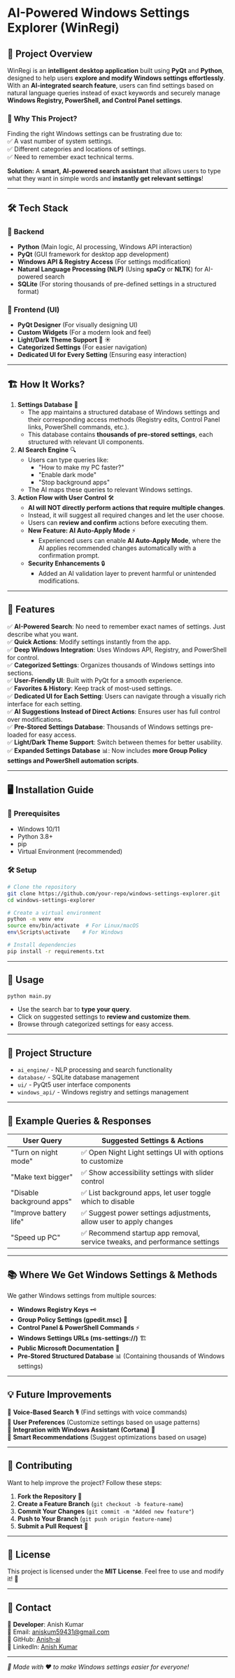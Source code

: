 # AI-Powered Windows Settings Explorer (WinRegi)

## 🚀 Project Overview
WinRegi is an **intelligent desktop application** built using **PyQt** and **Python**, designed to help users **explore and modify Windows settings effortlessly**. With an **AI-integrated search feature**, users can find settings based on natural language queries instead of exact keywords and securely manage **Windows Registry, PowerShell, and Control Panel settings**.

### 🎯 **Why This Project?**
Finding the right Windows settings can be frustrating due to:  
✅ A vast number of system settings.  
✅ Different categories and locations of settings.  
✅ Need to remember exact technical terms.

**Solution:** A **smart, AI-powered search assistant** that allows users to type what they want in simple words and **instantly get relevant settings**!

---
## 🛠️ **Tech Stack**
### 🔹 **Backend**
- **Python** (Main logic, AI processing, Windows API interaction)
- **PyQt** (GUI framework for desktop app development)
- **Windows API & Registry Access** (For settings modification)
- **Natural Language Processing (NLP)** (Using **spaCy** or **NLTK**) for AI-powered search
- **SQLite** (For storing thousands of pre-defined settings in a structured format)

### 🔹 **Frontend (UI)**
- **PyQt Designer** (For visually designing UI)
- **Custom Widgets** (For a modern look and feel)
- **Light/Dark Theme Support** 🌙 ☀️
- **Categorized Settings** (For easier navigation)
- **Dedicated UI for Every Setting** (Ensuring easy interaction)

---
## 🏗️ **How It Works?**
1. **Settings Database** 📂
   - The app maintains a structured database of Windows settings and their corresponding access methods (Registry edits, Control Panel links, PowerShell commands, etc.).
   - This database contains **thousands of pre-stored settings**, each structured with relevant UI components.
2. **AI Search Engine** 🔍
   - Users can type queries like:
     - "How to make my PC faster?"
     - "Enable dark mode"
     - "Stop background apps"
   - The AI maps these queries to relevant Windows settings.
3. **Action Flow with User Control** 🛠️
   - **AI will NOT directly perform actions that require multiple changes**.
   - Instead, it will suggest all required changes and let the user choose.
   - Users can **review and confirm** actions before executing them.
   - **New Feature: AI Auto-Apply Mode** ⚡
     - Experienced users can enable **AI Auto-Apply Mode**, where the AI applies recommended changes automatically with a confirmation prompt.
   - **Security Enhancements** 🔒
     - Added an AI validation layer to prevent harmful or unintended modifications.

---
## 📌 **Features**
✅ **AI-Powered Search**: No need to remember exact names of settings. Just describe what you want.  
✅ **Quick Actions**: Modify settings instantly from the app.  
✅ **Deep Windows Integration**: Uses Windows API, Registry, and PowerShell for control.  
✅ **Categorized Settings**: Organizes thousands of Windows settings into sections.  
✅ **User-Friendly UI**: Built with PyQt for a smooth experience.  
✅ **Favorites & History**: Keep track of most-used settings.  
✅ **Dedicated UI for Each Setting**: Users can navigate through a visually rich interface for each setting.  
✅ **AI Suggestions Instead of Direct Actions**: Ensures user has full control over modifications.  
✅ **Pre-Stored Settings Database**: Thousands of Windows settings pre-loaded for easy access.  
✅ **Light/Dark Theme Support**: Switch between themes for better usability.  
✅ **Expanded Settings Database** 📊: Now includes **more Group Policy settings and PowerShell automation scripts**.  

---
## 🖥️ **Installation Guide**

### 📌 **Prerequisites**
- Windows 10/11
- Python 3.8+
- pip
- Virtual Environment (recommended)

### 🛠️ **Setup**
```bash
# Clone the repository
git clone https://github.com/your-repo/windows-settings-explorer.git
cd windows-settings-explorer

# Create a virtual environment
python -m venv env
source env/bin/activate  # For Linux/macOS
env\Scripts\activate    # For Windows

# Install dependencies
pip install -r requirements.txt
```

---
## 🚀 **Usage**
```bash
python main.py
```
- Use the search bar to **type your query**.
- Click on suggested settings to **review and customize them**.
- Browse through categorized settings for easy access.

---
## 📂 **Project Structure**
- `ai_engine/` - NLP processing and search functionality
- `database/` - SQLite database management
- `ui/` - PyQt5 user interface components
- `windows_api/` - Windows registry and settings management

---
## 🔧 **Example Queries & Responses**
| **User Query** | **Suggested Settings & Actions** |
|--------------|----------------|
| "Turn on night mode" | ✅ Open Night Light settings UI with options to customize |
| "Make text bigger" | ✅ Show accessibility settings with slider control |
| "Disable background apps" | ✅ List background apps, let user toggle which to disable |
| "Improve battery life" | ✅ Suggest power settings adjustments, allow user to apply changes |
| "Speed up PC" | ✅ Recommend startup app removal, service tweaks, and performance settings |

---
## 📚 **Where We Get Windows Settings & Methods**
We gather Windows settings from multiple sources:
- **Windows Registry Keys** 🗝️
- **Group Policy Settings (gpedit.msc)** 📜
- **Control Panel & PowerShell Commands** ⚡
- **Windows Settings URLs (ms-settings://)** 🏗️
- **Public Microsoft Documentation** 📄
- **Pre-Stored Structured Database** 📊 (Containing thousands of Windows settings)

---
## 💡 **Future Improvements**
🔹 **Voice-Based Search** 🎙️ (Find settings with voice commands)  
🔹 **User Preferences** (Customize settings based on usage patterns)  
🔹 **Integration with Windows Assistant (Cortana)** 🤖  
🔹 **Smart Recommendations** (Suggest optimizations based on usage)  

---
## 🤝 **Contributing**
Want to help improve the project? Follow these steps:
1. **Fork the Repository** 🍴
2. **Create a Feature Branch** (`git checkout -b feature-name`)
3. **Commit Your Changes** (`git commit -m "Added new feature"`)
4. **Push to Your Branch** (`git push origin feature-name`)
5. **Submit a Pull Request** 🚀

---
## 📜 **License**
This project is licensed under the **MIT License**. Feel free to use and modify it! 🎉

---
## 📧 **Contact**
👤 **Developer**: Anish Kumar  
📩 Email: aniskum59431@gmail.com  
🔗 GitHub: [Anish-ai](https://github.com/Anish-ai)  
🔗 LinkedIn: [Anish Kumar](https://www.linkedin.com/in/anish-kumar-71779326a/)  

---
_🚀 Made with ❤️ to make Windows settings easier for everyone!_